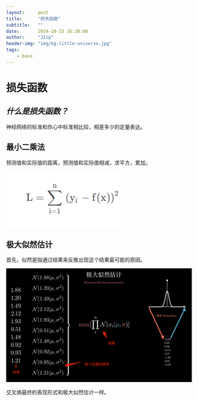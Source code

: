 ```yaml
---
layout:     post
title:      "损失函数"
subtitle:   ""
date:       2024-10-15 16:30:00
author:     "JIzp"
header-img: "img/bg-little-universe.jpg"
tags:
    - base
---
```


# 损失函数

## *什么是损失函数？*

神经网络的标准和你心中标准相比较，相差多少的定量表达。

## 最小二乘法

预测值和实际值的距离，预测值和实际值相减，求平方，累加。

![image-20241015164348000](/img/loss1.png)

## 极大似然估计

首先，似然是指通过结果来反推出现这个结果最可能的原因。

![b76a3a3f36903f1868fa4b25863133f4](/img/loss2.png)

交叉熵最终的表现形式和极大似然估计一样。
